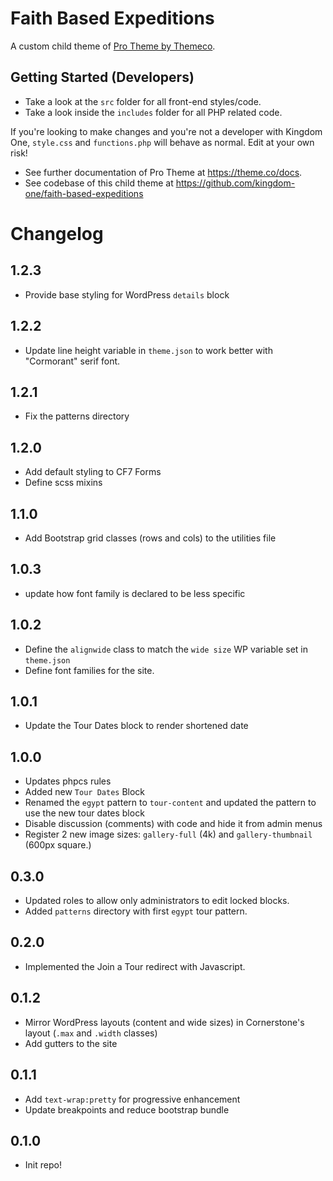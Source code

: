 # Faith Based Expeditions

A custom child theme of [Pro Theme by Themeco](https://theme.co/pro).

## Getting Started (Developers)

-   Take a look at the `src` folder for all front-end styles/code.
-   Take a look inside the `includes` folder for all PHP related code.

If you're looking to make changes and you're not a developer with Kingdom One, `style.css` and `functions.php` will behave as normal. Edit at your own risk!

-   See further documentation of Pro Theme at https://theme.co/docs.
-   See codebase of this child theme at https://github.com/kingdom-one/faith-based-expeditions

# Changelog

## 1.2.3

-   Provide base styling for WordPress `details` block

## 1.2.2

-   Update line height variable in `theme.json` to work better with "Cormorant" serif font.

## 1.2.1

-   Fix the patterns directory

## 1.2.0

-   Add default styling to CF7 Forms
-   Define scss mixins

## 1.1.0

-   Add Bootstrap grid classes (rows and cols) to the utilities file

## 1.0.3

-   update how font family is declared to be less specific

## 1.0.2

-   Define the `alignwide` class to match the `wide size` WP variable set in `theme.json`
-   Define font families for the site.

## 1.0.1

-   Update the Tour Dates block to render shortened date

## 1.0.0

-   Updates phpcs rules
-   Added new `Tour Dates` Block
-   Renamed the `egypt` pattern to `tour-content` and updated the pattern to use the new tour dates block
-   Disable discussion (comments) with code and hide it from admin menus
-   Register 2 new image sizes: `gallery-full` (4k) and `gallery-thumbnail` (600px square.)

## 0.3.0

-   Updated roles to allow only administrators to edit locked blocks.
-   Added `patterns` directory with first `egypt` tour pattern.

## 0.2.0

-   Implemented the Join a Tour redirect with Javascript.

## 0.1.2

-   Mirror WordPress layouts (content and wide sizes) in Cornerstone's layout (`.max` and `.width` classes)
-   Add gutters to the site

## 0.1.1

-   Add `text-wrap:pretty` for progressive enhancement
-   Update breakpoints and reduce bootstrap bundle

## 0.1.0

-   Init repo!
